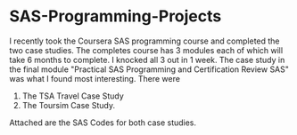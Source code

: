 # SAS-Programming-Projects
I recently took the Coursera SAS programming course and completed the two case studies. The completes course has 3 modules each of which will take 6 months to complete. I knocked all 3 out in 1 week. The case study in the final module "Practical SAS Programming and Certification Review SAS" was what I found most interesting. There were

1. The TSA Travel Case Study
2. The Toursim Case Study. 

Attached are the SAS Codes for both case studies.
